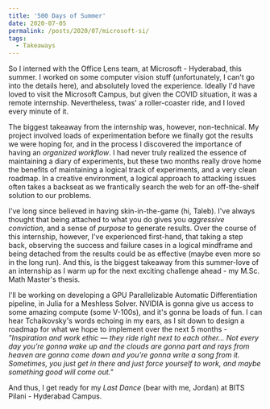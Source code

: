 ```yaml
---
title: '500 Days of Summer'
date: 2020-07-05
permalink: /posts/2020/07/microsoft-si/
tags:
  - Takeaways
---
```


So I interned with the Office Lens team, at Microsoft - Hyderabad, this summer. I worked on some computer vision stuff (unfortunately, I can't go into the details here), and absolutely loved the experience. Ideally I'd have loved to visit the Microsoft Campus, but given the COVID situation, it was a remote internship. Nevertheless, twas' a roller-coaster ride, and I loved every minute of it.

The biggest takeaway from the internship was, however, non-technical. My project involved loads of experimentation before we finally got the results we were hoping for, and in the process I discovered the importance of having an _organized workflow_. I had never truly realized the essence of maintaining a diary of experiments, but these two months really drove home the benefits of maintaining a logical track of experiments, and a very clean roadmap. In a creative environment, a logical approach to attacking issues often takes a backseat as we frantically search the web for an off-the-shelf solution to our problems. 

I've long since believed in having skin-in-the-game (hi, Taleb). I've always thought that being attached to what you do gives you _aggressive conviction_, and a sense of _purpose_ to generate results. Over the course of this internship, however, I've experienced first-hand, that taking a step back, observing the success and failure cases in a logical mindframe and being detached from the results could be as effective (maybe even more so in the long run). And this, is the biggest takeaway from this summer-love of an internship as I warm up for the next exciting challenge ahead - my M.Sc. Math Master's thesis. 

I'll be working on developing a GPU Parallelizable Automatic Differentiation pipeline, in Julia for a Meshless Solver. NVIDIA is gonna give us access to some amazing compute (some V-100s), and it's gonna be loads of fun. I can hear Tchaikovsky's words echoing in my ears, as I sit down to design a roadmap for what we hope to implement over the next 5 months - _"Inspiration and work ethic — they ride right next to each other... Not every day you’re gonna wake up and the clouds are gonna part and rays from heaven are gonna come down and you’re gonna write a song from it. Sometimes, you just get in there and just force yourself to work, and maybe something good will come out."_

And thus, I get ready for my _Last Dance_ (bear with me, Jordan) at BITS Pilani - Hyderabad Campus.
